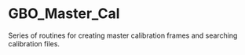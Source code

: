 # GBO_Master_Cal
Series of routines for creating master calibration frames and searching calibration files.
